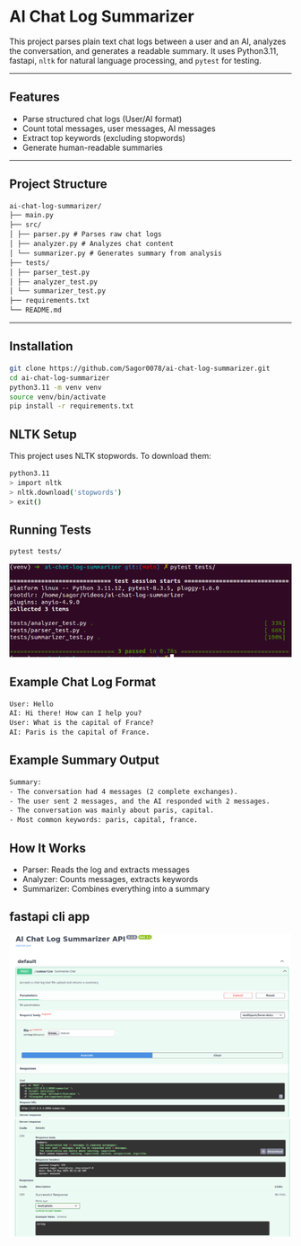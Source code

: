 # AI Chat Log Summarizer

This project parses plain text chat logs between a user and an AI, analyzes the conversation, and generates a readable summary. It uses Python3.11, fastapi, `nltk` for natural language processing, and `pytest` for testing.

---

## Features

- Parse structured chat logs (User/AI format)
- Count total messages, user messages, AI messages
- Extract top keywords (excluding stopwords)
- Generate human-readable summaries

---

## Project Structure

```md
ai-chat-log-summarizer/
├── main.py
├── src/
│ ├── parser.py # Parses raw chat logs
│ ├── analyzer.py # Analyzes chat content
│ └── summarizer.py # Generates summary from analysis
├── tests/
│ ├── parser_test.py
│ ├── analyzer_test.py
│ └── summarizer_test.py
├── requirements.txt
└── README.md
```


---

## Installation

```bash
git clone https://github.com/Sagor0078/ai-chat-log-summarizer.git
cd ai-chat-log-summarizer
python3.11 -m venv venv
source venv/bin/activate
pip install -r requirements.txt
```

##  NLTK Setup
This project uses NLTK stopwords. To download them:
```bash
python3.11
> import nltk
> nltk.download('stopwords')
> exit()
```

## Running Tests
```bash 
pytest tests/
```
[![Directory docs](img/test.png)](https://github.com/Sagor0078/ai-chat-log-summarizer)


## Example Chat Log Format

```txt
User: Hello
AI: Hi there! How can I help you?
User: What is the capital of France?
AI: Paris is the capital of France.
```

## Example Summary Output
```txt
Summary:
- The conversation had 4 messages (2 complete exchanges).
- The user sent 2 messages, and the AI responded with 2 messages.
- The conversation was mainly about paris, capital.
- Most common keywords: paris, capital, france.
```

## How It Works

- Parser: Reads the log and extracts messages
- Analyzer: Counts messages, extracts keywords
- Summarizer: Combines everything into a summary

## fastapi cli app 

[![Directory docs](img/api.png)](https://github.com/Sagor0078/ai-chat-log-summarizer)
[![Directory docs](img/api2.png)](https://github.com/Sagor0078/ai-chat-log-summarizer)
